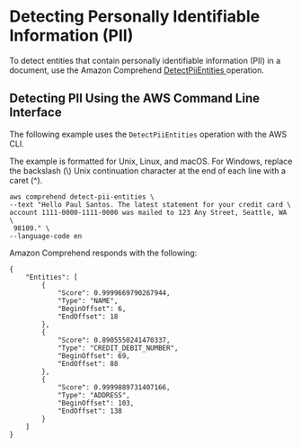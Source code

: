 # Detecting Personally Identifiable Information \(PII\)<a name="get-started-api-pii"></a>

To detect entities that contain personally identifiable information \(PII\) in a document, use the Amazon Comprehend [ DetectPiiEntities ](API_DetectPiiEntities.md) operation\.

## Detecting PII Using the AWS Command Line Interface<a name="get-started-api-pii-cli"></a>

The following example uses the `DetectPiiEntities` operation with the AWS CLI\.

The example is formatted for Unix, Linux, and macOS\. For Windows, replace the backslash \(\\\) Unix continuation character at the end of each line with a caret \(^\)\.

```
aws comprehend detect-pii-entities \
--text "Hello Paul Santos. The latest statement for your credit card \
account 1111-0000-1111-0000 was mailed to 123 Any Street, Seattle, WA \
 98109." \
--language-code en
```

Amazon Comprehend responds with the following:

```
{
    "Entities": [
        {
            "Score": 0.9999669790267944,
            "Type": "NAME",
            "BeginOffset": 6,
            "EndOffset": 18
        },
        {
            "Score": 0.8905550241470337,
            "Type": "CREDIT_DEBIT_NUMBER",
            "BeginOffset": 69,
            "EndOffset": 88
        },
        {
            "Score": 0.9999889731407166,
            "Type": "ADDRESS",
            "BeginOffset": 103,
            "EndOffset": 138
        }
    ]
}
```